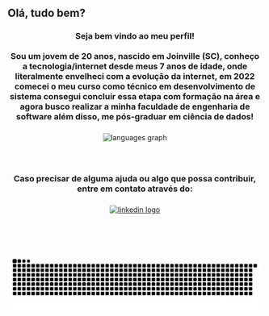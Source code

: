 <h2 align="left">Olá, tudo bem?</h2>

###

<h3 align="center">Seja bem vindo ao meu perfil!<br><br>Sou um jovem de 20 anos, nascido em Joinville (SC), conheço a tecnologia/internet desde meus 7 anos de idade, onde literalmente envelheci com a evolução da internet, em 2022 comecei o meu curso como técnico em desenvolvimento de sistema consegui concluir essa etapa com formação na área e agora busco realizar a minha faculdade de engenharia de software além disso, me pós-graduar em ciência de dados!</h3>

###

<div align="center">
  <img src="https://github-readme-stats.vercel.app/api/top-langs?username=devlongen&locale=en&hide_title=false&layout=compact&card_width=320&langs_count=10&theme=dark&hide_border=true" height="400" alt="languages graph"  />
</div>

###

<br clear="both">

<h3 align="center">Caso precisar de alguma ajuda ou algo que possa contribuir, entre em contato através do:</h3>

###

<div align="center">
  <a href="https://www.linkedin.com/in/iagolongen/" target="_blank">
    <img src="https://img.shields.io/static/v1?message=LinkedIn&logo=linkedin&label=&color=0077B5&logoColor=white&labelColor=&style=for-the-badge" height="35" alt="linkedin logo"  />
  </a>
</div>

###

<br clear="both">

###

<br clear="both">

<img src="https://raw.githubusercontent.com/devlongen/devlongen/output/snake.svg" alt="Snake animation" />

###
